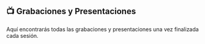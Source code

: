 ## 📺 Grabaciones y Presentaciones
Aquí encontrarás todas las grabaciones y presentaciones una vez finalizada cada sesión.